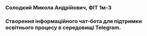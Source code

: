 ### Солодкий Микола Андрійович, ФІТ 1м-3
### Створення інформаційного чат-бота для підтримки освітнього процесу в середовищі Telegram.
